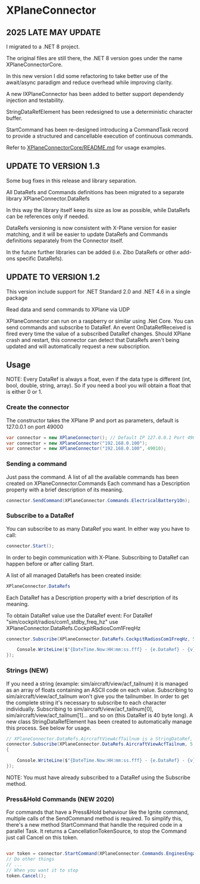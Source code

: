 # XPlaneConnector

## 2025 LATE MAY UPDATE 
I migrated to a .NET 8 project.

The original files are still there, the .NET 8 version goes under the name XPlaneConnectorCore.

In this new version I did some refactoring to take better use of the await/async paradigm and reduce overhead while improving clarity.

A new IXPlaneConnector has been added to better support dependendy injection and testability.

StringDataRefElement has been redesigned to use a deterministic character buffer.

StartCommand has been re-designed introducing a CommandTask record to provide a structured and cancellable execution of continuous commands.

Refer to [XPlaneConnectorCore/README.md](https://github.com/MaxFerretti/XPlaneConnector/blob/master/XPlaneConnector/XPlaneConnectorCore/README.md) for usage examples.


## UPDATE TO VERSION 1.3
Some bug fixes in this release and library separation.

All DataRefs and Commands definitions has been migrated to a separate library XPlaneConnector.DataRefs

In this way the library itself keep its size as low as possible, while DataRefs can be references only if needed.

DataRefs versioning is now consistent with X-Plane version for easier matching, and it will be easier to update DataRefs and Commands definitions separately from the Connector itself.

In the future further libraries can be added (i.e. Zibo DataRefs or other add-ons specific DataRefs).




## UPDATE TO VERSION 1.2
This version include support for .NET Standard 2.0 and .NET 4.6 in a single package

Read data and send commands to XPlane via UDP

XPlaneConnector can run on a raspberry or similar using .Net Core.
You can send commands and subscribe to DataRef.
An event OnDataRefReceived is fired every time the value of a subscribed DataRef changes.
Should XPlane crash and restart, this connector can detect that DataRefs aren't being updated and will automatically request a new subscription.

## Usage
NOTE: Every DataRef is always a float, even if the data type is different (int, bool, double, string, array).
So if you need a bool you will obtain a float that is either 0 or 1.

### Create the connector
The constructor takes the XPlane IP and port as parameters, default is 127.0.0.1 on port 49000

```C#
var connector = new XPlaneConnector(); // Default IP 127.0.0.1 Port 49000
var connector = new XPlaneConnector("192.168.0.100"); 
var connector = new XPlaneConnector("192.168.0.100", 49010); 
```

### Sending a command
Just pass the command.
A list of all the available commands has been created on 
XPlaneConnector.Commands
Each command has a Description property with a brief description of its meaning.

```C#
connector.SendCommand(XPlaneConnector.Commands.ElectricalBattery1On);
```

### Subscribe to a DataRef
You can subscribe to as many DataRef you want.
In either way you have to call:
```C#
connector.Start();
```
In order to begin communication with X-Plane.
Subscribing to DataRef can happen before or after calling Start.

A list of all managed DataRefs has been created inside:
```C#
XPlaneConnector.DataRefs
```
Each DataRef has a Description property with a brief description of its meaning.

To obtain DataRef value use the DataRef event:
For DataRef "sim/cockpit/radios/com1_stdby_freq_hz" use XPlaneConnector.DataRefs.CockpitRadiosCom1FreqHz

```C#
connector.Subscribe(XPlaneConnector.DataRefs.CockpitRadiosCom1FreqHz, 5, (e, v) => {

    Console.WriteLine($"{DateTime.Now:HH:mm:ss.fff} - {e.DataRef} - {v}");
});
```

### Strings (NEW)
If you need a string (example: sim/aircraft/view/acf_tailnum) it is managed as an array of floats containing an ASCII code on each value.
Subscribing to sim/aircraft/view/acf_tailnum won't give you the tailnumber.
In order to get the complete string it's necessary to subscribe to each character individually.
Subscribing to sim/aircraft/view/acf_tailnum[0], sim/aircraft/view/acf_tailnum[1]... and so on (this DataRef is 40 byte long).
A new class StringDataRefElement has been created to automatically manage this process.
See below for usage.

```C#
// XPlaneConnector.DataRefs.AircraftViewAcfTailnum is a StringDataRef, in this case value is a string, not a float
connector.Subscribe(XPlaneConnector.DataRefs.AircraftViewAcfTailnum, 5, (element, value) =>
{

    Console.WriteLine($"{DateTime.Now:HH:mm:ss.fff} - {e.DataRef} - {v}"); // v is a string
});
```

NOTE: You must have already subscribed to a DataRef using the Subscribe method.

### Press&Hold Commands (NEW 2020)
For commands that have a Press&Hold behaviour like the Ignite command, multiple calls of the SendCommand method is required.
To simplify this, there's a new method StartCommand that handle the required code in a parallel Task.
It returns a CancellationTokenSource, to stop the Command just call Cancel on this token.

```C#

var token = connector.StartCommand(XPlaneConnector.Commands.EnginesEngageStarters);
// Do other things 
// ...
// When you want it to stop
token.Cancel();

```
